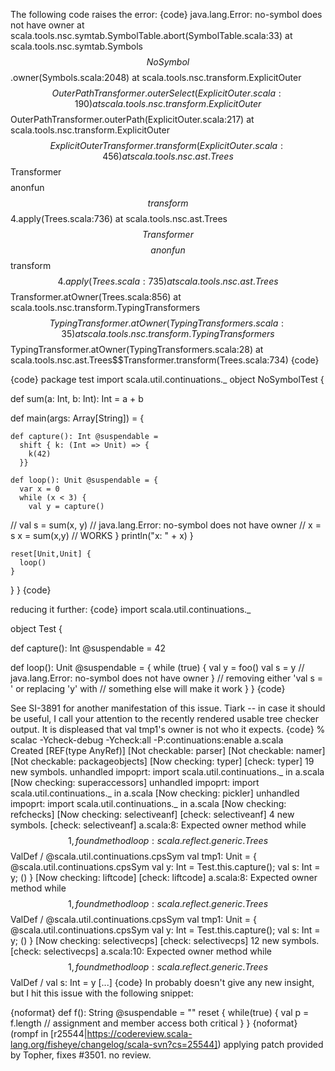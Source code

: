 The following code raises the error:
{code}
java.lang.Error: no-symbol does not have owner
        at scala.tools.nsc.symtab.SymbolTable.abort(SymbolTable.scala:33)
        at scala.tools.nsc.symtab.Symbols$$NoSymbol$$.owner(Symbols.scala:2048)
        at
scala.tools.nsc.transform.ExplicitOuter$$OuterPathTransformer.outerSelect(ExplicitOuter.scala:190)
        at
scala.tools.nsc.transform.ExplicitOuter$$OuterPathTransformer.outerPath(ExplicitOuter.scala:217)
        at
scala.tools.nsc.transform.ExplicitOuter$$ExplicitOuterTransformer.transform(ExplicitOuter.scala:456)
        at
scala.tools.nsc.ast.Trees$$Transformer$$$$anonfun$$transform$$4.apply(Trees.scala:736)
        at
scala.tools.nsc.ast.Trees$$Transformer$$$$anonfun$$transform$$4.apply(Trees.scala:735)
        at scala.tools.nsc.ast.Trees$$Transformer.atOwner(Trees.scala:856)
        at
scala.tools.nsc.transform.TypingTransformers$$TypingTransformer.atOwner(TypingTransformers.scala:35)
        at
scala.tools.nsc.transform.TypingTransformers$$TypingTransformer.atOwner(TypingTransformers.scala:28)
        at scala.tools.nsc.ast.Trees$$Transformer.transform(Trees.scala:734) 
{code}


{code}
package test
import scala.util.continuations._
object NoSymbolTest {
   
  def sum(a: Int, b: Int): Int = a + b
 
  def main(args: Array[String]) = {
       
    def capture(): Int @suspendable =
      shift { k: (Int => Unit) => {
        k(42)
      }}
   
    def loop(): Unit @suspendable = {
      var x = 0
      while (x < 3) {
        val y = capture()
//        val s = sum(x, y) // java.lang.Error: no-symbol does not have owner
//        x = s
         x = sum(x,y) // WORKS
      }
      println("x: " + x)
    }
   
    reset[Unit,Unit] {
      loop()
    }
  }
}
{code}


reducing it further:
{code}
import scala.util.continuations._

object Test {

  def capture(): Int @suspendable = 42

  def loop(): Unit @suspendable = {
    while (true) {
      val y = foo()
      val s = y // java.lang.Error: no-symbol does not have owner
    }
    // removing either 'val s = ' or replacing 'y' with
    // something else will make it work
  } 
}
{code}

See SI-3891 for another manifestation of this issue.
Tiark -- in case it should be useful, I call your attention to the recently rendered usable tree checker output.  It is displeased that val tmp1's owner is not who it expects.
{code}
% scalac  -Ycheck-debug -Ycheck:all  -P:continuations:enable a.scala  
Created [REF(type AnyRef)]
[Not checkable: parser]
[Not checkable: namer]
[Not checkable: packageobjects]
[Now checking: typer]
[check: typer] 19 new symbols.
unhandled impoprt: import scala.util.continuations._ in a.scala
[Now checking: superaccessors]
unhandled impoprt: import scala.util.continuations._ in a.scala
[Now checking: pickler]
unhandled impoprt: import scala.util.continuations._ in a.scala
[Now checking: refchecks]
[Now checking: selectiveanf]
[check: selectiveanf] 4 new symbols.
[check: selectiveanf] a.scala:8: Expected owner method while$$1, found method loop: scala.reflect.generic.Trees$$ValDef / @scala.util.continuations.cpsSym <synthetic> val tmp1: Unit = {
  @scala.util.continuations.cpsSym val y: Int = Test.this.capture();
  val s: Int = y;
  ()
}
[Now checking: liftcode]
[check: liftcode] a.scala:8: Expected owner method while$$1, found method loop: scala.reflect.generic.Trees$$ValDef / @scala.util.continuations.cpsSym <synthetic> val tmp1: Unit = {
  @scala.util.continuations.cpsSym val y: Int = Test.this.capture();
  val s: Int = y;
  ()
}
[Now checking: selectivecps]
[check: selectivecps] 12 new symbols.
[check: selectivecps] a.scala:10: Expected owner method while$$1, found method loop: scala.reflect.generic.Trees$$ValDef / val s: Int = y
[...]
{code}
In probably doesn't give any new insight, but I hit this issue with the following snippet:

{noformat}
def f(): String @suspendable = ""
reset { 
  while(true) { 
    val p = f.length // assignment and member access both critical
  }
}
{noformat}
(rompf in [r25544|https://codereview.scala-lang.org/fisheye/changelog/scala-svn?cs=25544]) applying patch provided by Topher, fixes #3501. no review.

